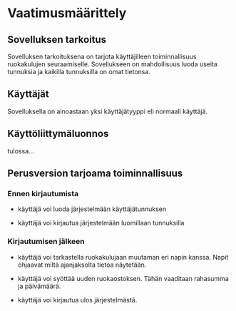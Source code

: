 # Vaatimusmäärittely

## Sovelluksen tarkoitus

Sovelluksen tarkoituksena on tarjota käyttäjilleen toiminnallisuus ruokakulujen seuraamiselle. Sovellukseen on mahdollisuus luoda useita tunnuksia ja kaikilla tunnuksilla on omat tietonsa.

## Käyttäjät

Sovelluksella on ainoastaan yksi käyttäjätyyppi eli normaali käyttäjä.

## Käyttöliittymäluonnos

tulossa...

## Perusversion tarjoama toiminnallisuus

### Ennen kirjautumista

- käyttäjä voi luoda järjestelmään käyttäjätunnuksen

- käyttäjä voi kirjautua järjestelmään luomillaan tunnuksilla

### Kirjautumisen jälkeen

- käyttäjä voi tarkastella ruokakulujaan muutaman eri napin kanssa. Napit ohjaavat miltä ajanjaksolta tietoa näytetään.

- käyttäjä voi syöttää uuden ruokaostoksen. Tähän vaaditaan rahasumma ja päivämäärä.

- käyttäjä voi kirjautua ulos järjestelmästä.

